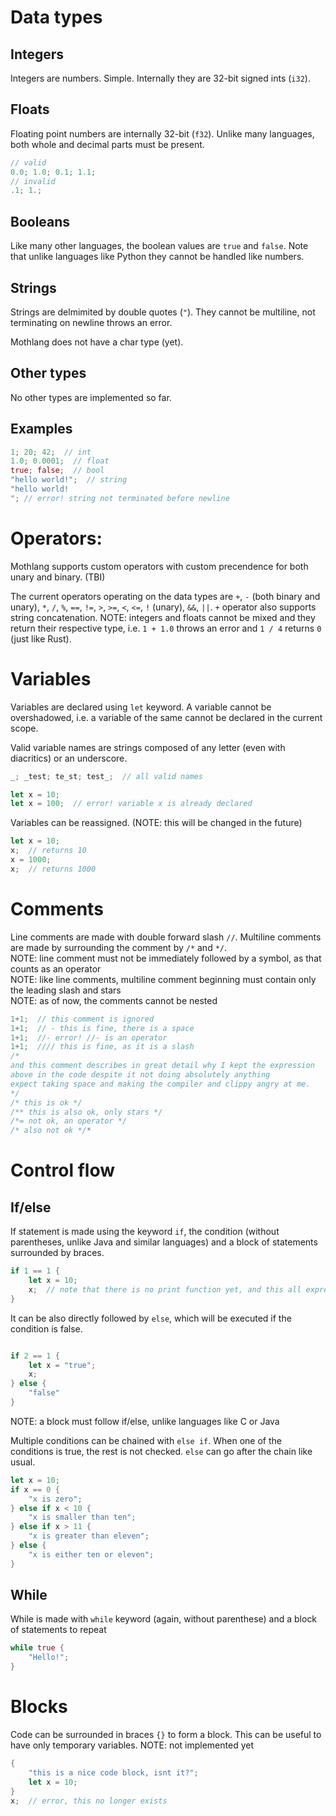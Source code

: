 # Data types
## Integers
Integers are numbers. Simple. Internally they are 32-bit signed ints (`i32`).

## Floats
Floating point numbers are internally 32-bit (`f32`). Unlike many languages, both whole and decimal parts must be present.
```rs
// valid
0.0; 1.0; 0.1; 1.1;
// invalid
.1; 1.;

```

## Booleans
Like many other languages, the boolean values are `true` and `false`. Note that unlike languages like Python they cannot be handled like numbers.

## Strings
Strings are delmimited by double quotes (`"`). They cannot be multiline, not terminating on newline throws an error.

Mothlang does not have a char type (yet).

## Other types
No other types are implemented so far.

## Examples
```rs
1; 20; 42;  // int
1.0; 0.0001;  // float
true; false;  // bool
"hello world!";  // string
"hello world!
"; // error! string not terminated before newline
```

# Operators:
Mothlang supports custom operators with custom precendence for both unary and binary. (TBI)

The current operators operating on the data types are `+`, `-` (both binary and unary), `*`, `/`, `%`, `==`, `!=`, `>`, `>=`, `<`, `<=`, `!` (unary), `&&`, `||`. `+` operator also supports string concatenation.
NOTE: integers and floats cannot be mixed and they return their respective type, i.e. `1 + 1.0` throws an error and `1 / 4` returns `0` (just like Rust).


# Variables
Variables are declared using `let` keyword. A variable cannot be overshadowed, i.e. a variable of the same cannot be declared in the current scope.

Valid variable names are strings composed of any letter (even with diacritics) or an underscore.
```rs
_; _test; te_st; test_;  // all valid names

let x = 10;
let x = 100;  // error! variable x is already declared
```
Variables can be reassigned. (NOTE: this will be changed in the future)
```rs
let x = 10;
x;  // returns 10
x = 1000;
x;  // returns 1000
```

# Comments
Line comments are made with double forward slash `//`. Multiline comments are made by surrounding the comment by `/*` and `*/`.
<br>NOTE: line comment must not be immediately followed by a symbol, as that counts as an operator
<BR>NOTE: like line comments, multiline comment beginning must contain only the leading slash and stars
<br>NOTE: as of now, the comments cannot be nested
```rs
1+1;  // this comment is ignored
1+1;  // - this is fine, there is a space
1+1;  //- error! //- is an operator
1+1;  //// this is fine, as it is a slash
/*
and this comment describes in great detail why I kept the expression
above in the code despite it not doing absolutely anything
expect taking space and making the compiler and clippy angry at me.
*/
/* this is ok */
/** this is also ok, only stars */
/*= not ok, an operator */
/* also not ok */*
```


# Control flow
## If/else
If statement is made using the keyword `if`, the condition (without parentheses, unlike Java and similar languages) and a block of statements surrounded by braces.
```rs
if 1 == 1 {
    let x = 10;
    x;  // note that there is no print function yet, and this all expression statements are printed
}
```
It can be also directly followed by `else`, which will be executed if the condition is false.
```rs

if 2 == 1 {
    let x = "true";
    x;
} else {
    "false"
}
```
NOTE: a block must follow if/else, unlike languages like C or Java

Multiple conditions can be chained with `else if`. When one of the conditions is true, the rest is not checked. `else` can go after the chain like usual.
```rs
let x = 10;
if x == 0 {
    "x is zero";
} else if x < 10 {
    "x is smaller than ten";
} else if x > 11 {
    "x is greater than eleven";
} else {
    "x is either ten or eleven";
}
```

## While
While is made with `while` keyword (again, without parenthese) and a block of statements to repeat
```rs
while true {
    "Hello!";
}
```


# Blocks
Code can be surrounded in braces `{}` to form a block. This can be useful to have only temporary variables.
NOTE: not implemented yet
```rs
{
    "this is a nice code block, isnt it?";
    let x = 10;
}
x;  // error, this no longer exists
```

